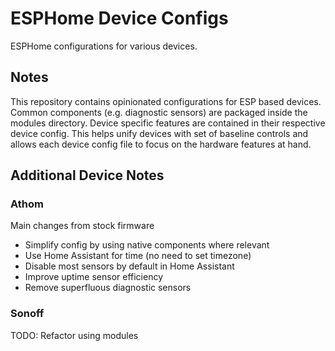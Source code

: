 # ESPHome Device Configs

ESPHome configurations for various devices.

## Notes

This repository contains opinionated configurations for ESP based devices. Common components (e.g.
diagnostic sensors) are packaged inside the modules directory. Device specific features are
contained in their respective device config. This helps unify devices with set of baseline controls
and allows each device config file to focus on the hardware features at hand.

## Additional Device Notes

### Athom

Main changes from stock firmware

- Simplify config by using native components where relevant
- Use Home Assistant for time (no need to set timezone)
- Disable most sensors by default in Home Assistant
- Improve uptime sensor efficiency
- Remove superfluous diagnostic sensors

### Sonoff

TODO: Refactor using modules
